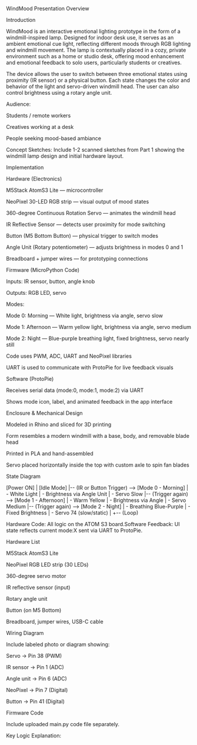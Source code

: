 WindMood Presentation Overview

Introduction

WindMood is an interactive emotional lighting prototype in the form of a windmill-inspired lamp. Designed for indoor desk use, it serves as an ambient emotional cue light, reflecting different moods through RGB lighting and windmill movement. The lamp is contextually placed in a cozy, private environment such as a home or studio desk, offering mood enhancement and emotional feedback to solo users, particularly students or creatives.

The device allows the user to switch between three emotional states using proximity (IR sensor) or a physical button. Each state changes the color and behavior of the light and servo-driven windmill head. The user can also control brightness using a rotary angle unit.

Audience:

Students / remote workers

Creatives working at a desk

People seeking mood-based ambiance

Concept Sketches: Include 1-2 scanned sketches from Part 1 showing the windmill lamp design and initial hardware layout.

Implementation

Hardware (Electronics)

M5Stack AtomS3 Lite — microcontroller

NeoPixel 30-LED RGB strip — visual output of mood states

360-degree Continuous Rotation Servo — animates the windmill head

IR Reflective Sensor — detects user proximity for mode switching

Button (M5 Bottom Button) — physical trigger to switch modes

Angle Unit (Rotary potentiometer) — adjusts brightness in modes 0 and 1

Breadboard + jumper wires — for prototyping connections

Firmware (MicroPython Code)

Inputs: IR sensor, button, angle knob

Outputs: RGB LED, servo

Modes:

Mode 0: Morning — White light, brightness via angle, servo slow

Mode 1: Afternoon — Warm yellow light, brightness via angle, servo medium

Mode 2: Night — Blue-purple breathing light, fixed brightness, servo nearly still

Code uses PWM, ADC, UART and NeoPixel libraries

UART is used to communicate with ProtoPie for live feedback visuals

Software (ProtoPie)

Receives serial data (mode:0, mode:1, mode:2) via UART

Shows mode icon, label, and animated feedback in the app interface

Enclosure & Mechanical Design

Modeled in Rhino and sliced for 3D printing

Form resembles a modern windmill with a base, body, and removable blade head

Printed in PLA and hand-assembled

Servo placed horizontally inside the top with custom axle to spin fan blades

State Diagram

[Power ON]
   |
[Idle Mode]
   |-- (IR or Button Trigger) --> [Mode 0 - Morning]
   |         - White Light
   |         - Brightness via Angle Unit
   |         - Servo Slow
   |-- (Trigger again) --> [Mode 1 - Afternoon]
   |         - Warm Yellow
   |         - Brightness via Angle
   |         - Servo Medium
   |-- (Trigger again) --> [Mode 2 - Night]
   |         - Breathing Blue-Purple
   |         - Fixed Brightness
   |         - Servo 74 (slow/static)
   |
   +-- (Loop)

Hardware Code: All logic on the ATOM S3 board.Software Feedback: UI state reflects current mode:X sent via UART to ProtoPie.

Hardware List

M5Stack AtomS3 Lite

NeoPixel RGB LED strip (30 LEDs)

360-degree servo motor

IR reflective sensor (input)

Rotary angle unit

Button (on M5 Bottom)

Breadboard, jumper wires, USB-C cable

Wiring Diagram

Include labeled photo or diagram showing:

Servo → Pin 38 (PWM)

IR sensor → Pin 1 (ADC)

Angle unit → Pin 6 (ADC)

NeoPixel → Pin 7 (Digital)

Button → Pin 41 (Digital)

Firmware Code

Include uploaded main.py code file separately.

Key Logic Explanation:
